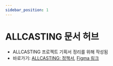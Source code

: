 ```yaml
---
sidebar_position: 1
---
```


# ALLCASTING 문서 허브

- ALLCASTING 프로젝트 기획서 정리를 위해 작성됨
- 바로가기: [ALLCASTING: 정책서](/docs/project-a/allcasting), [Figma 링크](https://www.figma.com/design/39PKZuhovC6fmc0j7j0LhC/DESIGN?node-id=1946-8354&t=BfLQhiqpO2qzLP8o-1)
